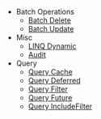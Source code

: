 - Batch Operations
   - [Batch Delete](documentations/batch-delete/ef-core-batch-delete.md)
   - [Batch Update](documentations/batch-update/ef-core-batch-update.md)
- Misc
   - [LINQ Dynamic](documentations/linq-dynamic/ef-core-linq-dynamic.md)
   - [Audit](documentations/audit/ef-core-audit.md)
- Query
   - [Query Cache](documentations/query-cache/ef-core-query-cache.md)
   - [Query Deferred](documentations/query-deferred/ef-core-query-deferred.md)
   - [Query Filter](documentations/query-filter/ef-core-query-filter.md)
   - [Query Future](documentations/query-future/ef-core-query-future.md)
   - [Query IncludeFilter](documentations/query-include-filter/ef-core-query-include-filter.md)
